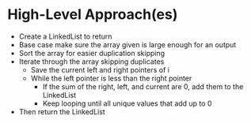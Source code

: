 # High-Level Approach(es)
- Create a LinkedList to return
- Base case make sure the array given is large enough for an output
- Sort the array for easier duplication skipping
- Iterate through the array skipping duplicates
  - Save the current left and right pointers of i
  - While the left pointer is less than the right pointer
    - If the sum of the right, left, and current are 0, add them to the LinkedList
    - Keep looping until all unique values that add up to 0
- Then return the LinkedList
  
